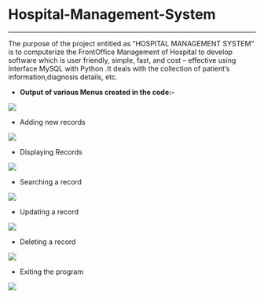 # Hospital-Management-System
-----
The purpose of the project entitled as “HOSPITAL MANAGEMENT SYSTEM” is to computerize the FrontOffice Management of Hospital to develop software which is user friendly, simple, fast, and cost – effective using Interface MySQL with Python  .It deals with the collection of patient’s information,diagnosis details, etc.

- **Output of various Menus created in the code:-**

![](Aspose.Words.5243efa8-42d5-49f8-b5f8-a1afbadbb7d5.001.png)

- Adding new records

![](Aspose.Words.5243efa8-42d5-49f8-b5f8-a1afbadbb7d5.002.png)

- Displaying Records

![](Aspose.Words.5243efa8-42d5-49f8-b5f8-a1afbadbb7d5.003.png)

- Searching a record

![](Aspose.Words.5243efa8-42d5-49f8-b5f8-a1afbadbb7d5.004.png)

- Updating a record

![](Aspose.Words.5243efa8-42d5-49f8-b5f8-a1afbadbb7d5.005.png)

- Deleting a record

![](Aspose.Words.5243efa8-42d5-49f8-b5f8-a1afbadbb7d5.006.png)

- Exiting the program

![](Aspose.Words.5243efa8-42d5-49f8-b5f8-a1afbadbb7d5.007.png)

